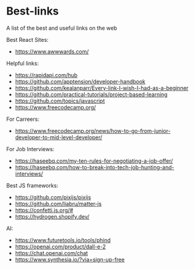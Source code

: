 # Best-links
A list of the best and useful links on the web

Best React Sites:
- https://www.awwwards.com/

Helpful links:
- https://rapidapi.com/hub
- https://github.com/apptension/developer-handbook
- https://github.com/kealanparr/Every-link-I-wish-I-had-as-a-beginner
- https://github.com/practical-tutorials/project-based-learning
- https://github.com/topics/javascript
- https://www.freecodecamp.org/

For Carreers:
- https://www.freecodecamp.org/news/how-to-go-from-junior-developer-to-mid-level-developer/

For Job Interviews:
- https://haseebq.com/my-ten-rules-for-negotiating-a-job-offer/
- https://haseebq.com/how-to-break-into-tech-job-hunting-and-interviews/

Best JS frameworks:
- https://github.com/pixijs/pixijs
- https://github.com/liabru/matter-js
- https://confetti.js.org/#
- https://hydrogen.shopify.dev/


AI:
- https://www.futuretools.io/tools/phind
- https://openai.com/product/dall-e-2
- https://chat.openai.com/chat
- https://www.synthesia.io/?via=sign-up-free
